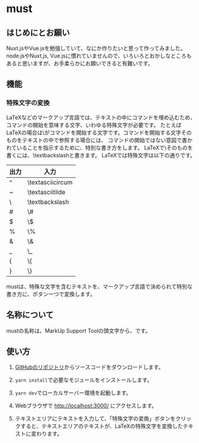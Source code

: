 # must

## はじめにとお願い

Nuxt.jsやVue.jsを勉強していて、なにか作りたいと思って作ってみました。node.jsやNuxt.js, Vue.jsに慣れていませんので、いろいろとおかしなところもあると思いますが、お手柔らかにお願いできると有難いです。

## 機能

### 特殊文字の変換

LaTeXなどのマークアップ言語では、テキストの中にコマンドを埋め込むため、コマンドの開始を意味する文字、いわゆる特殊文字が必要です。
たとえばLaTeXの場合は\\がコマンドを開始する文字です。コマンドを開始する文字そのものをテキストの中で参照する場合には、
コマンドの開始ではない意図で書かれていることを指示するために、特別な書き方をします。
LaTeXで\\そのものを書くには、\\textbackslashと書きます。
LaTeXでは特殊文字は以下の通りです。

出力 | 入力
---- | ----
^ | \textasciicircum
~ | \textasciitilde
\ | \textbackslash
\# | \\#
$ | \\$
% | \\%
& | \\&
_ | \\_
{ | \\{
} | \\}

mustは、特殊な文字を含むテキストを、マークアップ言語で決められて特別な書き方に、ボタン一つで変換します。

## 名称について

mustの名称は、MarkUp Support Toolの頭文字から、です。

## 使い方

1. [GitHubのリポジトリ](https://github.com/kubotama/must)からソースコードをダウンロードします。

1. `yarn install`で必要なモジュールをインストールします。

1. `yarn dev`でローカルサーバー環境を起動します。

1. Webブラウザで <http://localhost:3000/> にアクセスします。

1. テキストエリアにテキストを入力して、「特殊文字の変換」ボタンをクリックすると、テキストエリアのテキストが、LaTeXの特殊文字を変換したテキストに変わります。

